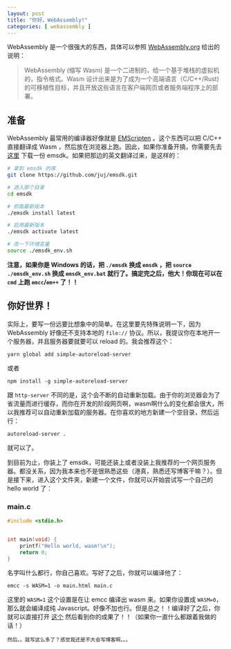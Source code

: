 ```yaml
---
layout: post
title: "你好，WebAssembly!"
categories: [ webassembly ]
---
```


WebAssembly 是一个很强大的东西，具体可以参照 [WebAssembly.org](https://webassembly.org) 给出的说明：

> WebAssembly (缩写 Wasm) 是一个二进制的，给一个基于堆栈的虚拟机的，指令格式。Wasm 设计出来是为了成为一个高端语言（C/C++/Rust) 的可移植性目标，并且开放这些语言在客户端网页或者服务端程序上的部署。


## 准备

WebAssembly 最常用的编译器好像就是 [EMScripten](https://emscripten.org) 。这个东西可以把 C/C++ 直接翻译成 Wasm ，然后放在浏览器上跑。因此，如果你准备开搞，你需要先去[这里](http://kripken.github.io/emscripten-site/docs/getting_started/downloads.html) 下载一份 emsdk。如果把那边的英文翻译过来，是这样的：

```bash
# 拿到 emsdk 的库
git clone https://github.com/juj/emsdk.git

# 进入那个目录
cd emsdk

# 抓取最新版本
./emsdk install latest

# 启用最新版本
./emsdk activate latest

# 改一下环境变量
source ./emsdk_env.sh
```

**注意，如果你是 Windows 的话，把 `./emsdk` 换成 `emsdk` ，把 `source ./emsdk_env.sh` 换成 `emsdk_env.bat` 就行了。搞定完之后，他大！你现在可以在 `cmd` 上跑 `emcc`/`em++` 了！！**

## 你好世界！

实际上，要写一份远要比想象中的简单。在这里要先特殊说明一下，因为 WebAssembly 好像还不支持本地的 `file://` 协议。所以，我提议你在本地开一个服务器，并且服务器要就要可以 reload 的。我会推荐这个：

`yarn global add simple-autoreload-server`

或者

`npm install -g simple-autoreload-server`

跟 `http-server` 不同的是，这个会不断的自动重新加载。由于你的浏览器会为了省流量而进行缓存，而你在开发的阶段网页啊，wasm啊什么的变化都会很大，所以我推荐可以自动重新加载的服务器。在你喜欢的地方新建一个空目录，然后运行：

`autoreload-server .`

就可以了。

到目前为止，你装上了 emsdk，可能还装上或者没装上我推荐的一个网页服务器。都没关系，因为我本来也不是很熟悉这些（港真，熟悉还写博客干嘛？）。但是接下来，进入这个文件夹，新建一个文件，你就可以开始尝试写一个自己的 hello world 了：

### main.c
```c
#include <stdio.h>


int main(void) {
    printf("Hello world, wasm!\n");
    return 0;
}
```

名字叫什么都行，你自己喜欢。写好了之后，你就可以编译他了：

`emcc -s WASM=1 -o main.html main.c`

这里的 `WASM=1` 这个设置是在让 emcc 编译出 wasm 来。如果你设置成 `WASM=0`，那么就会编译成纯 Javascript。好像不加也行。但是总之！！编译好了之后，你就可以直接打开 [这个](http://127.0.0.1:8080/main.html) 然后看到你的成果了！！（如果你一直什么都跟着我做的话！）

<small>然后。。就写这么多了？感觉我还是不大会写博客啊。。。</small>
